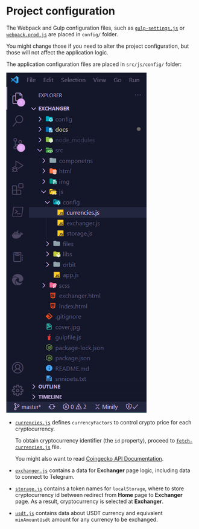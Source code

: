 # Project configuration

The Webpack and Gulp configuration files, such as [`gulp-settings.js`](../config/gulp-settings.js) or [`webpack.prod.js`](../config/webpack.prod.js) are placed in `config/` folder.

You might change those if you need to alter the project configuration, but those will not affect the application logic.

The application configuration files are placed in `src/js/config/` folder:

![Config structure](./img/config_structure.png)

- [`currencies.js`](../src/js/config/currencies.js) defines `currencyFactors` to control crypto price for each cryptocurrency.

    To obtain cryptocurrency identifier (the `id` property), proceed to [`fetch-currencies.js`](../src/js/files/fetch-currencies.js) file.

    You might also want to read [Coingecko API Documentation](https://www.coingecko.com/en/api/documentation).

- [`exchanger.js`](../src/js/config/exchanger.js) contains a data for **Exchanger** page logic, including data to connect to Telegram.

- [`storage.js`](../src/js/config/storage.js) contains a token names for `localStorage`, where to store cryptocurrency id between redirect from **Home** page to **Exchanger** page. As a result, cryptocurrency is selected at **Exchanger**.

- [`usdt.js`](../src/js/config/usdt.js) contains data about USDT currency and equivalent `minAmountUsdt` amount for any currency to be exchanged.
